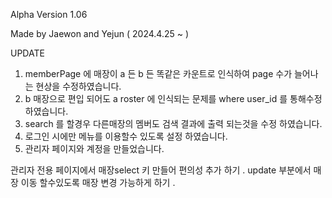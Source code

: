 

Alpha Version 1.06

Made by Jaewon and Yejun ( 2024.4.25 ~ )



UPDATE
1. memberPage 에 매장이 a 든 b 든 똑같은 카운트로 인식하여 page 수가 늘어나는 현상을 수정하였습니다.
2. b 매장으로 편입 되어도 a roster 에 인식되는 문제를 where user_id 를 통해수정 하였습니다.
3. search 를 할경우 다른매장의 멤버도 검색 결과에 출력 되는것을 수정 하였습니다.
4. 로그인 시에만 메뉴를 이용할수 있도록 설정 하였습니다.
5. 관리자 페이지와 계정을 만들었습니다.

   
관리자 전용 페이지에서 매장select 키 만들어 편의성 추가 하기 .
update 부분에서 매장 이동 할수있도록 매장 변경 가능하게 하기 .
